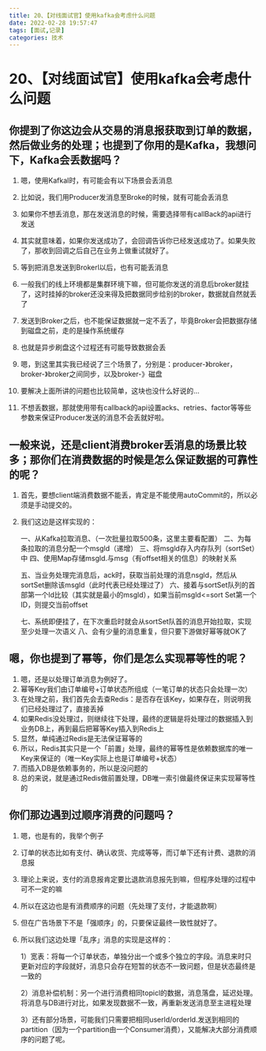 ```yaml
---
title: 20、【对线面试官】使用kafka会考虑什么问题
date: 2022-02-28 19:57:47
tags: [面试,记录]
categories: 技术
---
```

# 20、【对线面试官】使用kafka会考虑什么问题
## 你提到了你这边会从交易的消息报获取到订单的数据，然后做业务的处理；也提到了你用的是Kafka，我想问下，Kafka会丢数据吗？

1. 嗯，使用Kafkal时，有可能会有以下场景会丢消息
2. 比如说，我们用Producer发消息至Broke的时候，就有可能会丢消息
3. 如果你不想丢消息，那在发送消息的时候，需要选择带有callBack的api进行发送
4. 其实就意味着，如果你发送成功了，会回调告诉你已经发送成功了。如果失败了，那收到回调之后自己在业务上做重试就好了。
5. 等到把消息发送到Brokerl以后，也有可能丢消息
6. 一般我们的线上环境都是集群环境下嘛，但可能你发送的消息后broker就挂了，这时挂掉的broker还没来得及把数据同步给别的broker，数据就自然就丢了
7. 发送到Broker之后，也不能保证数据就一定不丢了，毕竟Broker会把数据存储到磁盘之前，走的是操作系统缓存
8. 也就是异步刷盘这个过程还有可能导致数据会丢



1. 嗯，到这里其实我已经说了三个场景了，分别是：producer-》broker，broker-》broker之间同步，以及broker-》磁盘
2. 要解决上面所讲的问题也比较简单，这块也没什么好说的…
3. 不想丢数据，那就使用带有callback的api设置acks、retries、factor等等些参数来保证Producer发送的消息不会丢就好啦。

## 一般来说，还是client消费broker丢消息的场景比较多；那你们在消费数据的时候是怎么保证数据的可靠性的呢？

1. 首先，要想client端消费数据不能丢，肯定是不能使用autoCommit的，所以必须是手动提交的。

2. 我们这边是这样实现的：

   一、从Kafka拉取消息、（一次批量拉取500条，这里主要看配置）
   二、为每条拉取的消息分配一个msgld（递增）
   三、将msgld存入内存队列（sortSet）中
   四、使用Map存储msgld.与msg（有offset相关的信息）的映射关系

   五、当业务处理完消息后，ack时，获取当前处理的消息nsgld，然后从sortSet删除该msgld（此时代表已经处理过了）
   六、接着与sortSet队列的首部第一个ld比较（其实就是最小的msgld），如果当前msgld<=sort Set第一个ID，则提交当前offset

   七、系统即便挂了，在下次重启时就会从sortSet队首的消息开始拉取，实现至少处理一次语义
   八、会有少量的消息重复，但只要下游做好幂等就OK了

## 嗯，你也提到了幂等，你们是怎么实现幂等性的呢？

1. 嗯，还是以处理订单消息为例好了。
2. 幂等Key我们由订单编号+订单状态所组成（一笔订单的状态只会处理一次）
3. 在处理之前，我们首先会去查Redis：是否存在该Key，如果存在，则说明我们已经处理过了，直接丢掉
4. 如果Redis没处理过，则继续往下处理，最终的逻辑是将处理过的数据插入到业务DB上，再到最后把幂等Key插入到Redis上
5. 显然，单纯通过Redis是无法保证幂等的
6. 所以，Redis其实只是一个「前置」处理，最终的幂等性是依赖数据库的唯一Key来保证的（唯一Key实际上也是订单编号+状态）
7. 而插入DB是依赖事务的，所以是没问题的
8. 总的来说，就是通过Redis做前置处理，DB唯一索引做最终保证来实现幂等性的

## 你们那边遇到过顺序消费的问题吗？

1. 嗯，也是有的，我举个例子

2. 订单的状态比如有支付、确认收货、完成等等，而订单下还有计费、退款的消息报

3. 理论上来说，支付的消息报肯定要比退款消息报先到嘛，但程序处理的过程中可不一定的嘛

4. 所以在这边也是有消费顺序的问题（先处理了支付，才能退款啊）

5. 但在广告场景下不是「强顺序」的，只要保证最终一致性就好了。

6. 所以我们这边处理「乱序」消息的实现是这样的：

   1）宽表：将每一个订单状态，单独分出一个或多个独立的字段。消息来时只更新对应的字段就好，消息只会存在短暂的状态不一致问题，但是状态最终是一致的

   2）消息补偿机制：另一个进行消费相同topicl的数据，消息落盘，延迟处理。将消息与DB进行对比，如果发现数据不一致，再重新发送消息至主进程处理

   3）还有部分场景，可能我们只需要把相同userld/orderld.发送到相同的partition（因为一个partition由一个Consumer消费），又能解决大部分消费顺序的问题了呢。

   